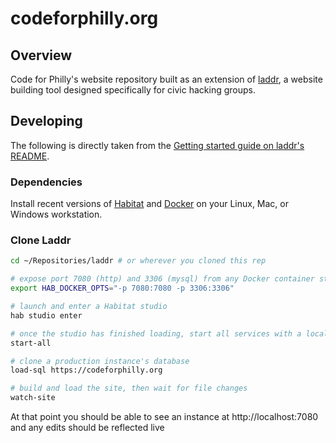 # codeforphilly.org

## Overview

Code for Philly's website repository built as an extension of [laddr](https://github.com/CodeForPhilly/laddr), a website building tool designed specifically for civic hacking groups.

## Developing

The following is directly taken from the [Getting started guide on laddr's README](https://github.com/CodeForPhilly/laddr#getting-started).

### Dependencies

Install recent versions of [Habitat](http://habitat.sh) and [Docker](https://www.docker.com/) on your Linux, Mac, or Windows workstation.

### Clone Laddr

```bash
cd ~/Repositories/laddr # or wherever you cloned this rep

# expose port 7080 (http) and 3306 (mysql) from any Docker container started by Habitat
export HAB_DOCKER_OPTS="-p 7080:7080 -p 3306:3306"

# launch and enter a Habitat studio
hab studio enter

# once the studio has finished loading, start all services with a local database
start-all

# clone a production instance's database
load-sql https://codeforphilly.org

# build and load the site, then wait for file changes
watch-site
```

At that point you should be able to see an instance at http://localhost:7080 and any edits should be reflected live
